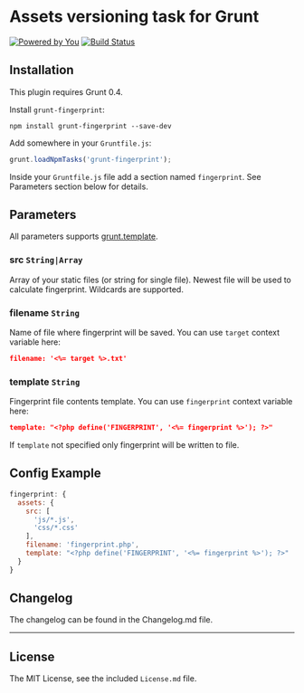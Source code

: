 # Assets versioning task for Grunt

[![Powered by You](http://sapegin.github.io/powered-by-you/badge.svg)](http://sapegin.github.io/powered-by-you/)
[![Build Status](https://travis-ci.org/sapegin/grunt-fingerprint.png)](https://travis-ci.org/sapegin/grunt-fingerprint)

## Installation

This plugin requires Grunt 0.4.

Install `grunt-fingerprint`:

```
npm install grunt-fingerprint --save-dev
```

Add somewhere in your `Gruntfile.js`:

```javascript
grunt.loadNpmTasks('grunt-fingerprint');
```

Inside your `Gruntfile.js` file add a section named `fingerprint`. See Parameters section below for details.


## Parameters

All parameters supports [grunt.template](https://github.com/cowboy/grunt/blob/master/docs/api_template.md). 

### src `String|Array`

Array of your static files (or string for single file). Newest file will be used to calculate fingerprint. Wildcards are supported.

### filename `String`

Name of file where fingerprint will be saved. You can use `target` context variable here:

```json
filename: '<%= target %>.txt'
```

### template `String`

Fingerprint file contents template. You can use `fingerprint` context variable here:

```json
template: "<?php define('FINGERPRINT', '<%= fingerprint %>'); ?>"
```

If `template` not specified only fingerprint will be written to file.


## Config Example

``` javascript
fingerprint: {
  assets: {
    src: [
      'js/*.js',
      'css/*.css'
    ],
    filename: 'fingerprint.php',
    template: "<?php define('FINGERPRINT', '<%= fingerprint %>'); ?>"
  }
}
```

## Changelog

The changelog can be found in the Changelog.md file.


---

## License

The MIT License, see the included `License.md` file.

